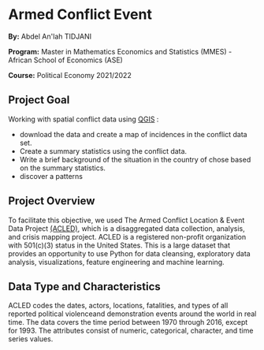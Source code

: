 # Armed Conflict Event

**By:** Abdel An'lah TIDJANI

**Program:** Master in Mathematics Economics and Statistics (MMES) - African School of Economics (ASE)

**Course:** Political Economy 2021/2022

## Project Goal
Working with spatial conflict data using [QGIS](src/https://www.qgis.org/en/site/) :
* download the data and create a map of incidences in the conflict data set. 
* Create a summary statistics using the conflict data.
* Write a brief background of the situation in the country of chose based on the summary statistics.
* discover a patterns

## Project Overview
  To facilitate this objective, we used The Armed Conflict Location & Event Data Project [(ACLED)](src/https://acleddata.com/#/dashboard), which is a disaggregated data collection, analysis, and crisis mapping project. ACLED is a registered non-profit organization with 501(c)(3) status in the United States. This is a large dataset that provides an opportunity to use Python for data cleansing, exploratory data analysis, visualizations, feature engineering and machine learning. 

## Data Type and Characteristics
ACLED codes the dates, actors, locations, fatalities, and types of all reported political violenceand demonstration events around the world in real time.
The data covers the time period between 1970 through 2016, except for 1993.  The attributes consist of numeric, categorical, character, and time series values.  
